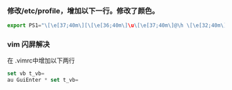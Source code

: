 ### 修改/etc/profile，增加以下一行。修改了颜色。
```js
export PS1="\[\e[37;40m\][\[\e[36;40m\]\u\[\e[37;40m\]@\h \[\e[32;40m\]\w\[\e[0m\]]\\$ "
```

### vim 闪屏解决
在 .vimrc中增加以下两行
```js
set vb t_vb=
au GuiEnter * set t_vb=
```
